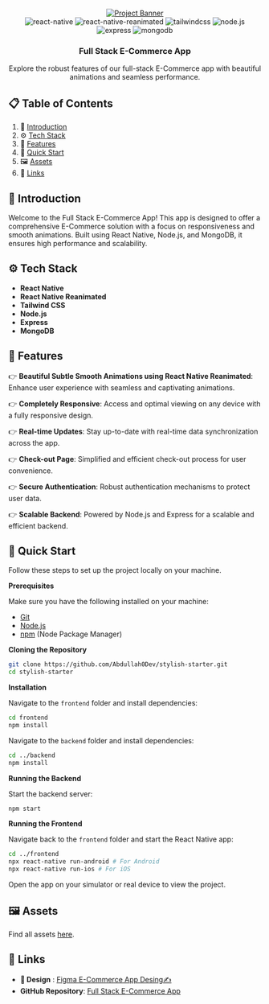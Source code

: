 
<div align="center">
  <br />
    <a href="https://bit.ly/3LboNOQ" target="_blank">
      <img src="https://i.postimg.cc/GpwtkVCb/thumbnail.png" alt="Project Banner">
    </a>
  <br />

  <div>
    <img src="https://img.shields.io/badge/-React_Native-black?style=for-the-badge&logoColor=white&logo=react&color=61DAFB" alt="react-native" />
    <img src="https://img.shields.io/badge/-React_Native_Reanimated-black?style=for-the-badge&logoColor=white&logo=react&color=61DAFB" alt="react-native-reanimated" />
    <img src="https://img.shields.io/badge/-Tailwind_CSS-black?style=for-the-badge&logoColor=white&logo=tailwindcss&color=06B6D4" alt="tailwindcss" />
    <img src="https://img.shields.io/badge/-Node.js-black?style=for-the-badge&logoColor=white&logo=node.js&color=339933" alt="node.js" />
    <img src="https://img.shields.io/badge/-Express-black?style=for-the-badge&logoColor=white&logo=express&color=000000" alt="express" />
    <img src="https://img.shields.io/badge/-MongoDB-black?style=for-the-badge&logoColor=white&logo=mongodb&color=47A248" alt="mongodb" />
  </div>

  <h3 align="center">Full Stack E-Commerce App</h3>

   <div align="center">
     Explore the robust features of our full-stack  E-Commerce app with beautiful animations and seamless performance.
    </div>
</div>
 
## 📋 Table of Contents

1. 🤖 [Introduction](#introduction)
2. ⚙️ [Tech Stack](#tech-stack)
3. 🔋 [Features](#features)
4. 🤸 [Quick Start](#quick-start)
5. 🖼️ [Assets](#assets)
6. 🔗 [Links](#links)
 
## <a name="introduction">🤖 Introduction</a>
Welcome to the Full Stack E-Commerce App! This app is designed to offer a comprehensive E-Commerce solution with a focus on responsiveness and smooth animations. Built using React Native, Node.js, and MongoDB, it ensures high performance and scalability.
 
## <a name="tech-stack">⚙️ Tech Stack</a>
- **React Native**
- **React Native Reanimated**
- **Tailwind CSS**
- **Node.js**
- **Express**
- **MongoDB**
 
## <a name="features"> 🔋 Features</a>
👉 **Beautiful Subtle Smooth Animations using React Native Reanimated**: Enhance user experience with seamless and captivating animations.

👉 **Completely Responsive**: Access and optimal viewing on any device with a fully responsive design.

👉 **Real-time Updates**: Stay up-to-date with real-time data synchronization across the app.

👉 **Check-out Page**: Simplified and efficient check-out process for user convenience.

👉 **Secure Authentication**: Robust authentication mechanisms to protect user data.

👉 **Scalable Backend**: Powered by Node.js and Express for a scalable and efficient backend.
 
## <a name="quick-start">🤸 Quick Start</a>
Follow these steps to set up the project locally on your machine.

**Prerequisites**

Make sure you have the following installed on your machine:

- [Git](https://git-scm.com/)
- [Node.js](https://nodejs.org/en)
- [npm](https://www.npmjs.com/) (Node Package Manager)

**Cloning the Repository**

```bash
git clone https://github.com/Abdullah0Dev/stylish-starter.git
cd stylish-starter
```


**Installation**

Navigate to the `frontend` folder and install dependencies:

```bash
cd frontend
npm install
```

Navigate to the `backend` folder and install dependencies:

```bash
cd ../backend
npm install
```

**Running the Backend**

Start the backend server:

```bash
npm start
```

**Running the Frontend**

Navigate back to the `frontend` folder and start the React Native app:

```bash
cd ../frontend
npx react-native run-android # For Android
npx react-native run-ios # For iOS
```

Open the app on your simulator or real device to view the project.
 
## <a name="assets">🖼️ Assets</a>
Find all assets [here](https://drive.google.com/drive/folders/1L1rxpyGG27UXTISyfPVtNuSHLIEc08FV?usp=sharing).

## <a name="links">🔗 Links</a>
- **🎨 Design** : [Figma  E-Commerce App Desing✍](https://www.figma.com/design/r2oLfsjVOOHBRAmV9zxc8p/eCommerce-App-UI-Kit---Case-Study-Ecommerce-Mobile-App-UI-kit-(Community)?node-id=1-16990&t=aGKMq0fjCva2xjBh-1)
- **GitHub Repository**: [Full Stack E-Commerce App](https://github.com/Abdullah0Dev/stylish)
 
